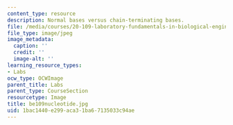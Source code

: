 ```yaml
---
content_type: resource
description: Normal bases versus chain-terminating bases.
file: /media/courses/20-109-laboratory-fundamentals-in-biological-engineering-fall-2007/1bac1440e299aca31ba67135033c94ae_be109nucleotide.jpg
file_type: image/jpeg
image_metadata:
  caption: ''
  credit: ''
  image-alt: ''
learning_resource_types:
- Labs
ocw_type: OCWImage
parent_title: Labs
parent_type: CourseSection
resourcetype: Image
title: be109nucleotide.jpg
uid: 1bac1440-e299-aca3-1ba6-7135033c94ae
---
```

